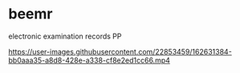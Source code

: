# beemr
electronic examination records PP


https://user-images.githubusercontent.com/22853459/162631384-bb0aaa35-a8d8-428e-a338-cf8e2ed1cc66.mp4


